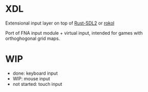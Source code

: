 # XDL

Extensional input layer on top of [Rust-SDL2](https://github.com/Rust-SDL2/rust-sdl2) or [rokol](https://github.com/toyboot4e/rokol)

Port of FNA input module + virtual input, intended for games with orthoghogonal grid maps.

# WIP

* done: keyboard input
* WIP: mouse input
* not started: touch input

